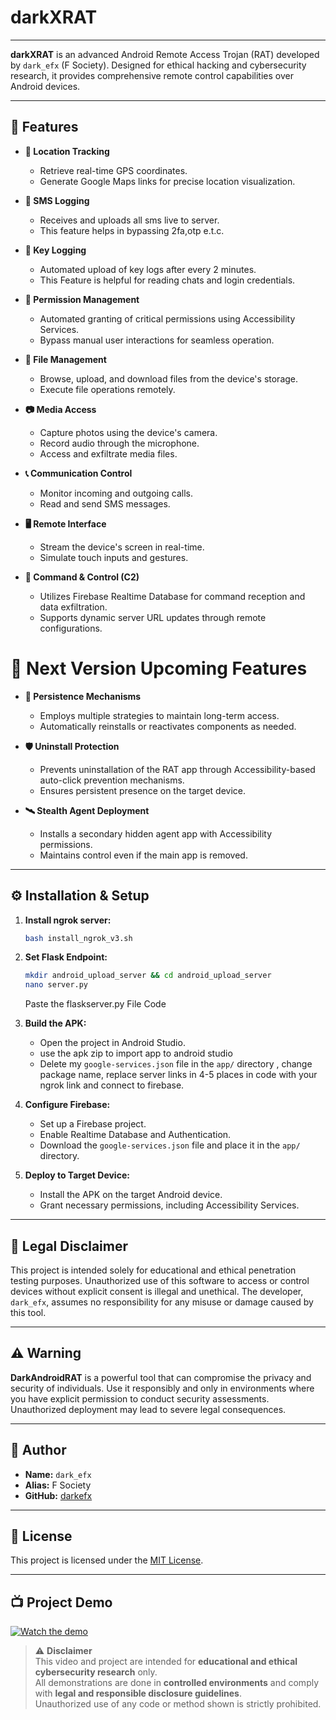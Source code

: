 # darkXRAT
---
**darkXRAT** is an advanced Android Remote Access Trojan (RAT) developed by `dark_efx` (F Society). Designed for ethical hacking and cybersecurity research, it provides comprehensive remote control capabilities over Android devices.

---

## 📌 Features

* **📍 Location Tracking**

  * Retrieve real-time GPS coordinates.
  * Generate Google Maps links for precise location visualization.

* **📍 SMS Logging**

  * Receives and uploads all sms live to server.
  * This feature helps in bypassing 2fa,otp e.t.c.

* **🔐 Key Logging**

  * Automated upload of key logs after every 2 minutes.
  * This Feature is helpful for reading chats and login credentials.

* **🔐 Permission Management**

  * Automated granting of critical permissions using Accessibility Services.
  * Bypass manual user interactions for seamless operation.
    

* **📁 File Management**

  * Browse, upload, and download files from the device's storage.
  * Execute file operations remotely.

* **📷 Media Access**

  * Capture photos using the device's camera.
  * Record audio through the microphone.
  * Access and exfiltrate media files.

* **📞 Communication Control**

  * Monitor incoming and outgoing calls.
  * Read and send SMS messages.

* **🖥️ Remote Interface**

  * Stream the device's screen in real-time.
  * Simulate touch inputs and gestures.

* **📡 Command & Control (C2)**

  * Utilizes Firebase Realtime Database for command reception and data exfiltration.
  * Supports dynamic server URL updates through remote configurations.

# 📌 Next Version Upcoming Features

* **🔄 Persistence Mechanisms**

  * Employs multiple strategies to maintain long-term access.
  * Automatically reinstalls or reactivates components as needed.

* **🛡️ Uninstall Protection**

  * Prevents uninstallation of the RAT app through Accessibility-based auto-click prevention mechanisms.
  * Ensures persistent presence on the target device.

* **🛰️ Stealth Agent Deployment**

  * Installs a secondary hidden agent app with Accessibility permissions.
  * Maintains control even if the main app is removed.

---

## ⚙️ Installation & Setup

1. **Install ngrok server:**

   ```bash
   bash install_ngrok_v3.sh
   ```

1. **Set Flask Endpoint:**

   ```bash
   mkdir android_upload_server && cd android_upload_server
   nano server.py
   ```
   Paste the flaskserver.py File Code



2. **Build the APK:**

   * Open the project in Android Studio.
   * use the apk zip to import app to android studio
   * Delete my `google-services.json` file in the `app/` directory , change package name, replace server links in 4-5 places in code with your ngrok link and connect 
     to firebase.

3. **Configure Firebase:**

   * Set up a Firebase project.
   * Enable Realtime Database and Authentication.
   * Download the `google-services.json` file and place it in the `app/` directory.

4. **Deploy to Target Device:**

   * Install the APK on the target Android device.
   * Grant necessary permissions, including Accessibility Services.

---

## 🧠 Legal Disclaimer

This project is intended solely for educational and ethical penetration testing purposes. Unauthorized use of this software to access or control devices without explicit consent is illegal and unethical. The developer, `dark_efx`, assumes no responsibility for any misuse or damage caused by this tool.

---

## ⚠️ Warning

**DarkAndroidRAT** is a powerful tool that can compromise the privacy and security of individuals. Use it responsibly and only in environments where you have explicit permission to conduct security assessments. Unauthorized deployment may lead to severe legal consequences.

---

## 👤 Author

* **Name:** `dark_efx`
* **Alias:** F Society
* **GitHub:** [darkefx](https://github.com/darkefx)

---

## 📄 License

This project is licensed under the [MIT License](LICENSE).

---


## 📺 Project Demo

[![Watch the demo](https://img.youtube.com/vi/gvYXaKMxsu0/0.jpg)](https://www.youtube.com/watch?v=gvYXaKMxsu0)



> ⚠️ **Disclaimer**  
> This video and project are intended for **educational and ethical cybersecurity research** only.  
> All demonstrations are done in **controlled environments** and comply with **legal and responsible disclosure guidelines**.  
> Unauthorized use of any code or method shown is strictly prohibited.


